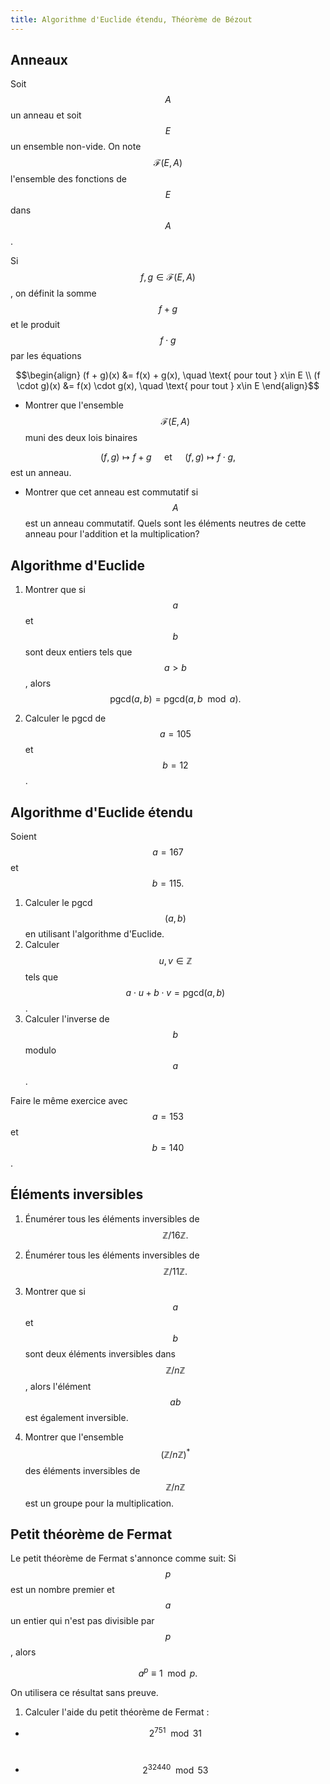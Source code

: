 ```yaml
---
title: Algorithme d'Euclide étendu, Théorème de Bézout
---
```

## Anneaux

 Soit $$A$$ un anneau et soit $$E$$ un ensemble non-vide. On note $$\mathcal{F}(E,A)$$ l'ensemble des fonctions de $$E$$ dans $$A$$.

Si $$f, g \in \mathcal{F}(E,A)$$, on définit la somme $$f+g$$ et le produit $$f\cdot g$$ par les équations

$$\begin{align}
(f + g)(x) &= f(x) + g(x), \quad \text{ pour tout } x\in E \\
(f \cdot g)(x) &= f(x) \cdot g(x), \quad \text{ pour tout } x\in E
\end{align}$$

+ Montrer que l'ensemble $$\mathcal{F}(E, A)$$ muni des deux lois binaires

$$(f,g) \mapsto f + g \quad \text{ et } \quad (f, g) \mapsto f \cdot g,$$ est un anneau.  

+ Montrer que cet anneau est commutatif si $$A$$ est un anneau commutatif. Quels sont les éléments neutres de cette anneau pour l'addition et la multiplication?

## Algorithme d'Euclide

1. Montrer que si $$a$$ et $$b$$ sont deux entiers tels que $$a>b$$, alors $$\mathrm{pgcd}(a, b) = \mathrm{pgcd}(a, b \mod{a}).$$

2. Calculer le pgcd de $$a =105$$ et $$b = 12$$.

## Algorithme d'Euclide étendu

Soient $$a = 167$$ et $$b = 115.$$

1. Calculer le pgcd$$(a,b)$$ en utilisant l'algorithme d'Euclide.
2. Calculer $$u, v\in \mathbb{Z}$$ tels que $$a\cdot u + b\cdot v = \mathrm{pgcd}(a,b)$$.
3. Calculer l'inverse de $$b$$ modulo $$a$$.

Faire le même exercice avec $$a = 153$$ et $$b = 140$$.

## Éléments inversibles

1. Énumérer tous les éléments inversibles de $$\mathbb{Z}/16\mathbb{Z}.$$

2. Énumérer tous les éléments inversibles de $$\mathbb{Z}/11\mathbb{Z}.$$

3. Montrer que si $$a$$ et $$b$$ sont deux éléments inversibles dans $$\mathbb{Z}/n\mathbb{Z}$$, alors l'élément $$ab$$ est également inversible.

4. Montrer que l'ensemble $$(\mathbb{Z}/n\mathbb{Z})^*$$ des éléments inversibles de $$\mathbb{Z}/n\mathbb{Z}$$  est un groupe pour la multiplication.

## Petit théorème de Fermat

Le petit théorème de Fermat s'annonce comme suit: Si $$p$$ est un nombre premier et $$a$$ un entier qui n'est pas divisible par $$p$$, alors

$$a^p \equiv 1 \mod{p}.$$

On utilisera ce résultat sans preuve. 

1. Calculer l'aide du petit théorème de Fermat :

- $$2^{751} \mod{31}$$ $$\quad$$

- $$2^{32440} \mod{53}$$ $$\quad$$
